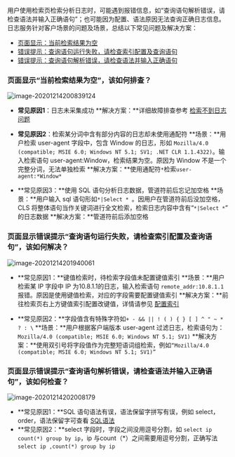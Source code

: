 用户使用检索页检索分析日志时，可能遇到报错信息，如“查询语句解析错误，请检查语法并输入正确语句”；也可能因为配置、语法原因无法查询正确日志信息。日志服务针对客户场景的问题及场景，总结以下常见问题及解决方案：

- [页面显示：当前检索结果为空](#question1)
- [错误提示：查询语句运行失败，请检查索引配置及查询语句](#question2)
- [错误提示：查询语句解析错误，请检查语法并输入正确语句](#question3)

### 页面显示“当前检索结果为空”，该如何排查？[](id:question1)

![image-20201214200839124](https://main.qcloudimg.com/raw/1d4a1fbbaddd04fb0d4126ba55db0584.png)

- **常见原因1**：日志未采集成功
  **解决方案：**详细故障排查参考 [检索不到日志问题](https://cloud.tencent.com/document/product/614/48259)

- **常见原因2**：检索某分词中含有部分内容的日志却未使用通配符
  **场景：**用户检索 user-agent 字段中，包含 Window 的日志，形如 `Mozilla/4.0 (compatible; MSIE 6.0; Windows NT 5.1; SV1; .NET CLR 1.1.4322)`。输入检索语句 user-agent:Window，检索结果为空。原因为 Window 不是一个完整分词，无法单独检索
  **解决方案：**使用通配符`*`检索`user-agent:*Window*`

- **常见原因3：**使用 SQL 语句分析日志数据，管道符前后忘记加空格
  **场景：**用户输入 sql 语句形如`*|Select * `。因用户在管道符前后没加空格，CLS 将整体语句当作关键词进行全文检索，检索日志内容中含有“`*|Select *`” 的日志数据
  **解决方案：**管道符前后添加空格

### 页面显示错误提示“查询语句运行失败，请检查索引配置及查询语句”，该如何解决？[](id:question2)

![image-20201214201940061](https://main.qcloudimg.com/raw/fdef91796205a02676e9b407e8e94868.png)

- **常见原因1：**键值检索时，待检索字段值未配置键值索引
  **场景：**用户检索某 IP 字段中 IP 为10.8.1.1的日志，输入检索语句 `remote_addr:10.8.1.1`报错。原因是使用键值检索，对应的字段需要配置键值索引
  **解决方案：**前往检索页右上方键值索引配置改键值，详情请参见 [配置索引](https://cloud.tencent.com/document/product/614/50922)

- **常见原因2：**字段值含有特殊字符如`+ - && || ! ( ) { } [ ] ^ " ~ * ? : \`
  **场景：**用户根据客户端版本 user-agent 过滤日志，检索语句为：`Mozilla/4.0 (compatible; MSIE 6.0; Windows NT 5.1; SV1)`
  **解决方案：**使用双引号将字段值作为完整短语词组检索，例如`“Mozilla/4.0 (compatible; MSIE 6.0; Windows NT 5.1; SV1)”`

### 页面显示错误提示“查询语句解析错误，请检查语法并输入正确语句”，该如何检查？[](id:question3)

![image-20201214202008179](https://main.qcloudimg.com/raw/b11d4b66f4c0eca525b1d07c7eb107e0.png)

- **常见原因1：**SQL 语句语法有误，语法保留字拼写有误，例如 select，order，语法保留字可查看 [SQL语法](https://cloud.tencent.com/document/product/614/44061#.E6.94.AF.E6.8C.81.E7.9A.84-sql-.E8.AF.AD.E6.B3.95.E5.92.8C.E5.87.BD.E6.95.B0)
- **常见原因2：**select 字段时，字段之间没用逗号分割，如 `select ip  count(*) group by ip`，ip 与count（\*）之间需要用逗号分割，正确写法 `select ip ,count(*) group by ip`













